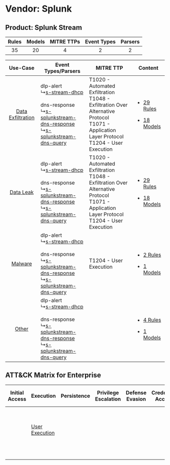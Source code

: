 Vendor: Splunk
==============
Product: Splunk Stream
----------------------
| Rules | Models | MITRE TTPs | Event Types | Parsers |
|:-----:|:------:|:----------:|:-----------:|:-------:|
|  35   |   20   |     4      |      2      |    2    |

|    Use-Case    | Event Types/Parsers    | MITRE TTP    | Content    |
|:----:| ---- | ---- | ---- |
| [Data Exfiltration](../../../UseCases/uc_data_exfiltration.md) |  dlp-alert<br> ↳[s-stream-dhcp](Ps/pC_sstreamdhcp.md)<br><br> dns-response<br> ↳[s-splunkstream-dns-response](Ps/pC_ssplunkstreamdnsresponse.md)<br> ↳[s-splunkstream-dns-query](Ps/pC_ssplunkstreamdnsquery.md)<br> | T1020 - Automated Exfiltration<br>T1048 - Exfiltration Over Alternative Protocol<br>T1071 - Application Layer Protocol<br>T1204 - User Execution<br> | [<ul><li>29 Rules</li></ul><ul><li>18 Models</li></ul>](RM/r_m_splunk_splunk_stream_Data_Exfiltration.md) |
|         [Data Leak](../../../UseCases/uc_data_leak.md)         |  dlp-alert<br> ↳[s-stream-dhcp](Ps/pC_sstreamdhcp.md)<br><br> dns-response<br> ↳[s-splunkstream-dns-response](Ps/pC_ssplunkstreamdnsresponse.md)<br> ↳[s-splunkstream-dns-query](Ps/pC_ssplunkstreamdnsquery.md)<br> | T1020 - Automated Exfiltration<br>T1048 - Exfiltration Over Alternative Protocol<br>T1071 - Application Layer Protocol<br>T1204 - User Execution<br> | [<ul><li>29 Rules</li></ul><ul><li>18 Models</li></ul>](RM/r_m_splunk_splunk_stream_Data_Leak.md)         |
|    [Malware](../../../UseCases/uc_malware.md)    |  dlp-alert<br> ↳[s-stream-dhcp](Ps/pC_sstreamdhcp.md)<br><br> dns-response<br> ↳[s-splunkstream-dns-response](Ps/pC_ssplunkstreamdnsresponse.md)<br> ↳[s-splunkstream-dns-query](Ps/pC_ssplunkstreamdnsquery.md)<br> | T1204 - User Execution<br>    | [<ul><li>2 Rules</li></ul><ul><li>1 Models</li></ul>](RM/r_m_splunk_splunk_stream_Malware.md)    |
|    [Other](../../../UseCases/uc_other.md)    |  dlp-alert<br> ↳[s-stream-dhcp](Ps/pC_sstreamdhcp.md)<br><br> dns-response<br> ↳[s-splunkstream-dns-response](Ps/pC_ssplunkstreamdnsresponse.md)<br> ↳[s-splunkstream-dns-query](Ps/pC_ssplunkstreamdnsquery.md)<br> |    | [<ul><li>4 Rules</li></ul><ul><li>1 Models</li></ul>](RM/r_m_splunk_splunk_stream_Other.md)    |

ATT&CK Matrix for Enterprise
----------------------------
| Initial Access | Execution                                                           | Persistence | Privilege Escalation | Defense Evasion | Credential Access | Discovery | Lateral Movement | Collection | Command and Control                                                             | Exfiltration                                                                                                                                                           | Impact |
| -------------- | ------------------------------------------------------------------- | ----------- | -------------------- | --------------- | ----------------- | --------- | ---------------- | ---------- | ------------------------------------------------------------------------------- | ---------------------------------------------------------------------------------------------------------------------------------------------------------------------- | ------ |
|                | [User Execution](https://attack.mitre.org/techniques/T1204)<br><br> |             |                      |                 |                   |           |                  |            | [Application Layer Protocol](https://attack.mitre.org/techniques/T1071)<br><br> | [Exfiltration Over Alternative Protocol](https://attack.mitre.org/techniques/T1048)<br><br>[Automated Exfiltration](https://attack.mitre.org/techniques/T1020)<br><br> |        |